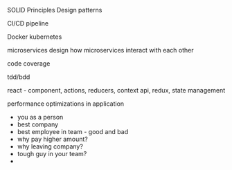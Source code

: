 SOLID Principles
Design patterns

CI/CD pipeline

Docker
kubernetes

microservices design
how microservices interact with each other

code coverage

tdd/bdd

react - component, actions, reducers, context api, redux, state management

performance optimizations in application


- you as a person
- best company
- best employee in team - good and bad
- why pay higher amount?
- why leaving company?
- tough guy in your team?
- 


